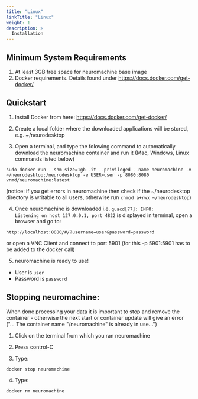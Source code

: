 ```yaml
---
title: "Linux"
linkTitle: "Linux"
weight: 1
description: >
  Installation
---
```


## Minimum System Requirements
1. At least 3GB free space for neuromachine base image
2. Docker requirements. Details found under https://docs.docker.com/get-docker/

## Quickstart
1. Install Docker from here: https://docs.docker.com/get-docker/ 

2. Create a local folder where the downloaded applications will be stored, e.g. ~/neurodesktop

3. Open a terminal, and type the folowing command to automatically download the neuromachine container and run it (Mac, Windows, Linux commands listed below) 

```
sudo docker run --shm-size=1gb -it --privileged --name neuromachine -v ~/neurodesktop:/neurodesktop -e USER=user -p 8080:8080 vnmd/neuromachine:latest
```
(notice: if you get errors in neuromachine then check if the ~/neurodesktop directory is writable to all users, otherwise run `chmod a+rwx ~/neurodesktop`)

4. Once neuromachine is downloaded i.e. `guacd[77]: INFO:        Listening on host 127.0.0.1, port 4822` is displayed in terminal, open a browser and go to:
```
http://localhost:8080/#/?username=user&password=password
```
or open a VNC Client and connect to port 5901 (for this -p 5901:5901 has to be added to the docker call)

5. neuromachine is ready to use!
- User is `user`
- Password is `password`

## Stopping neuromachine:
When done processing your data it is important to stop and remove the container - otherwise the next start or container update will give an error ("... The container name "/neuromachine" is already in use...")
1. Click on the terminal from which you ran neuromachine

2. Press control-C

3. Type:
```
docker stop neuromachine
```
4. Type:
```
docker rm neuromachine
```
